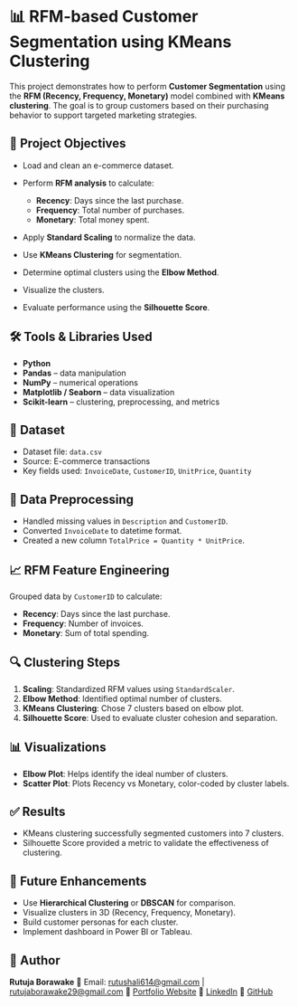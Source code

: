 # 📊 RFM-based Customer Segmentation using KMeans Clustering

This project demonstrates how to perform **Customer Segmentation** using the **RFM (Recency, Frequency, Monetary)** model combined with **KMeans clustering**. The goal is to group customers based on their purchasing behavior to support targeted marketing strategies.

## 🧠 Project Objectives

* Load and clean an e-commerce dataset.
* Perform **RFM analysis** to calculate:

  * **Recency**: Days since the last purchase.
  * **Frequency**: Total number of purchases.
  * **Monetary**: Total money spent.
* Apply **Standard Scaling** to normalize the data.
* Use **KMeans Clustering** for segmentation.
* Determine optimal clusters using the **Elbow Method**.
* Visualize the clusters.
* Evaluate performance using the **Silhouette Score**.


## 🛠️ Tools & Libraries Used

* **Python**
* **Pandas** – data manipulation
* **NumPy** – numerical operations
* **Matplotlib / Seaborn** – data visualization
* **Scikit-learn** – clustering, preprocessing, and metrics

## 📁 Dataset

* Dataset file: `data.csv`
* Source: E-commerce transactions
* Key fields used: `InvoiceDate`, `CustomerID`, `UnitPrice`, `Quantity`

## 🧼 Data Preprocessing

* Handled missing values in `Description` and `CustomerID`.
* Converted `InvoiceDate` to datetime format.
* Created a new column `TotalPrice = Quantity * UnitPrice`.

## 📈 RFM Feature Engineering

Grouped data by `CustomerID` to calculate:

* **Recency**: Days since the last purchase.
* **Frequency**: Number of invoices.
* **Monetary**: Sum of total spending.

## 🔍 Clustering Steps

1. **Scaling**: Standardized RFM values using `StandardScaler`.
2. **Elbow Method**: Identified optimal number of clusters.
3. **KMeans Clustering**: Chose 7 clusters based on elbow plot.
4. **Silhouette Score**: Used to evaluate cluster cohesion and separation.

## 📊 Visualizations

* **Elbow Plot**: Helps identify the ideal number of clusters.
* **Scatter Plot**: Plots Recency vs Monetary, color-coded by cluster labels.

## ✅ Results

* KMeans clustering successfully segmented customers into 7 clusters.
* Silhouette Score provided a metric to validate the effectiveness of clustering.

## 📌 Future Enhancements

* Use **Hierarchical Clustering** or **DBSCAN** for comparison.
* Visualize clusters in 3D (Recency, Frequency, Monetary).
* Build customer personas for each cluster.
* Implement dashboard in Power BI or Tableau.


## 👤 Author
**Rutuja Borawake**
📧 Email: [rutushali614@gmail.com](mailto:rutushali614@gmail.com) | [rutujaborawake29@gmail.com](mailto:rutujaborawake29@gmail.com)
🔗 [Portfolio Website](https://rutujaborawake-portfolio.com)
🔗 [LinkedIn](https://www.linkedin.com/in/rutuja-borawake)
🔗 [GitHub](https://github.com/Rutujaborawake29)

